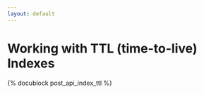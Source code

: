 ```yaml
---
layout: default
---
```

Working with TTL (time-to-live) Indexes
=======================================
{% docublock post_api_index_ttl %}
